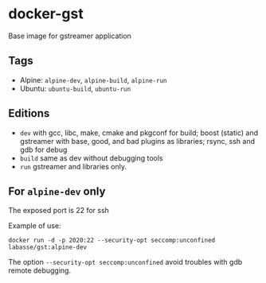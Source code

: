 # docker-gst
Base image for gstreamer application

## Tags
- Alpine: `alpine-dev`, `alpine-build`, `alpine-run`
- Ubuntu: `ubuntu-build`, `ubuntu-run`

## Editions
- `dev` with gcc, libc, make, cmake and pkgconf for build; boost (static) and gstreamer with base, good, and bad plugins as libraries; rsync, ssh and gdb for debug 
- `build` same as dev without debugging tools
- `run` gstreamer and libraries only.

## For `alpine-dev` only

The exposed port is 22 for ssh 

Example of use:
```
docker run -d -p 2020:22 --security-opt seccomp:unconfined labasse/gst:alpine-dev
```
The option `--security-opt seccomp:unconfined` avoid troubles with gdb remote debugging.